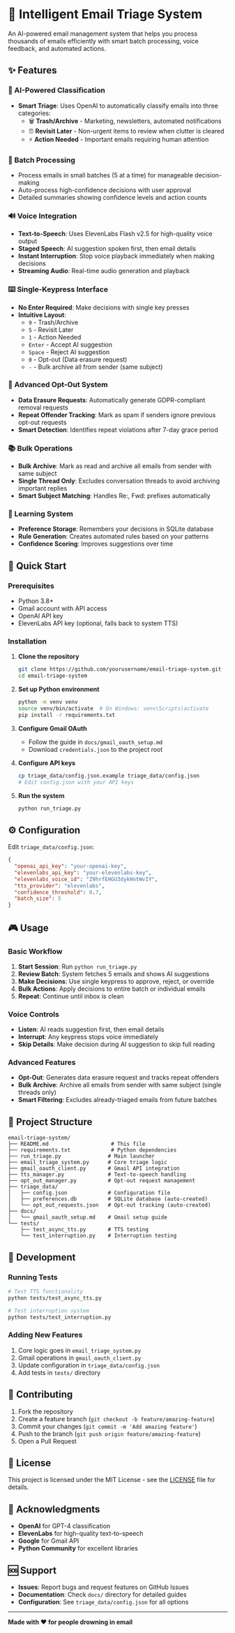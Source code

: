 # 🧠 Intelligent Email Triage System

An AI-powered email management system that helps you process thousands of emails efficiently with smart batch processing, voice feedback, and automated actions.

## ✨ Features

### 🤖 AI-Powered Classification
- **Smart Triage**: Uses OpenAI to automatically classify emails into three categories:
  - 🗑️ **Trash/Archive** - Marketing, newsletters, automated notifications
  - ⏰ **Revisit Later** - Non-urgent items to review when clutter is cleared
  - ⚡ **Action Needed** - Important emails requiring human attention

### 🎯 Batch Processing
- Process emails in small batches (5 at a time) for manageable decision-making
- Auto-process high-confidence decisions with user approval
- Detailed summaries showing confidence levels and action counts

### 🔊 Voice Integration
- **Text-to-Speech**: Uses ElevenLabs Flash v2.5 for high-quality voice output
- **Staged Speech**: AI suggestion spoken first, then email details
- **Instant Interruption**: Stop voice playback immediately when making decisions
- **Streaming Audio**: Real-time audio generation and playback

### ⌨️ Single-Keypress Interface
- **No Enter Required**: Make decisions with single key presses
- **Intuitive Layout**: 
  - `9` - Trash/Archive
  - `5` - Revisit Later  
  - `1` - Action Needed
  - `Enter` - Accept AI suggestion
  - `Space` - Reject AI suggestion
  - `0` - Opt-out (Data erasure request)
  - `-` - Bulk archive all from sender (same subject)

### 🚫 Advanced Opt-Out System
- **Data Erasure Requests**: Automatically generate GDPR-compliant removal requests
- **Repeat Offender Tracking**: Mark as spam if senders ignore previous opt-out requests
- **Smart Detection**: Identifies repeat violations after 7-day grace period

### 📚 Bulk Operations
- **Bulk Archive**: Mark as read and archive all emails from sender with same subject
- **Single Thread Only**: Excludes conversation threads to avoid archiving important replies
- **Smart Subject Matching**: Handles Re:, Fwd: prefixes automatically

### 🧠 Learning System
- **Preference Storage**: Remembers your decisions in SQLite database
- **Rule Generation**: Creates automated rules based on your patterns
- **Confidence Scoring**: Improves suggestions over time

## 🚀 Quick Start

### Prerequisites
- Python 3.8+
- Gmail account with API access
- OpenAI API key
- ElevenLabs API key (optional, falls back to system TTS)

### Installation

1. **Clone the repository**
   ```bash
   git clone https://github.com/yourusername/email-triage-system.git
   cd email-triage-system
   ```

2. **Set up Python environment**
   ```bash
   python -m venv venv
   source venv/bin/activate  # On Windows: venv\Scripts\activate
   pip install -r requirements.txt
   ```

3. **Configure Gmail OAuth**
   - Follow the guide in `docs/gmail_oauth_setup.md`
   - Download `credentials.json` to the project root

4. **Configure API keys**
   ```bash
   cp triage_data/config.json.example triage_data/config.json
   # Edit config.json with your API keys
   ```

5. **Run the system**
   ```bash
   python run_triage.py
   ```

## ⚙️ Configuration

Edit `triage_data/config.json`:

```json
{
  "openai_api_key": "your-openai-key",
  "elevenlabs_api_key": "your-elevenlabs-key",
  "elevenlabs_voice_id": "Z9hrfEHGU3dykHntWvIY",
  "tts_provider": "elevenlabs",
  "confidence_threshold": 0.7,
  "batch_size": 5
}
```

## 🎮 Usage

### Basic Workflow
1. **Start Session**: Run `python run_triage.py`
2. **Review Batch**: System fetches 5 emails and shows AI suggestions
3. **Make Decisions**: Use single keypress to approve, reject, or override
4. **Bulk Actions**: Apply decisions to entire batch or individual emails
5. **Repeat**: Continue until inbox is clean

### Voice Controls
- **Listen**: AI reads suggestion first, then email details
- **Interrupt**: Any keypress stops voice immediately
- **Skip Details**: Make decision during AI suggestion to skip full reading

### Advanced Features
- **Opt-Out**: Generates data erasure request and tracks repeat offenders
- **Bulk Archive**: Archive all emails from sender with same subject (single threads only)
- **Smart Filtering**: Excludes already-triaged emails from future batches

## 📁 Project Structure

```
email-triage-system/
├── README.md                    # This file
├── requirements.txt             # Python dependencies
├── run_triage.py               # Main launcher
├── email_triage_system.py      # Core triage logic
├── gmail_oauth_client.py       # Gmail API integration
├── tts_manager.py              # Text-to-speech handling
├── opt_out_manager.py          # Opt-out request management
├── triage_data/
│   ├── config.json             # Configuration file
│   ├── preferences.db          # SQLite database (auto-created)
│   └── opt_out_requests.json   # Opt-out tracking (auto-created)
├── docs/
│   └── gmail_oauth_setup.md    # Gmail setup guide
└── tests/
    ├── test_async_tts.py       # TTS testing
    └── test_interruption.py    # Interruption testing
```

## 🔧 Development

### Running Tests
```bash
# Test TTS functionality
python tests/test_async_tts.py

# Test interruption system
python tests/test_interruption.py
```

### Adding New Features
1. Core logic goes in `email_triage_system.py`
2. Gmail operations in `gmail_oauth_client.py`
3. Update configuration in `triage_data/config.json`
4. Add tests in `tests/` directory

## 🤝 Contributing

1. Fork the repository
2. Create a feature branch (`git checkout -b feature/amazing-feature`)
3. Commit your changes (`git commit -m 'Add amazing feature'`)
4. Push to the branch (`git push origin feature/amazing-feature`)
5. Open a Pull Request

## 📄 License

This project is licensed under the MIT License - see the [LICENSE](LICENSE) file for details.

## 🙏 Acknowledgments

- **OpenAI** for GPT-4 classification
- **ElevenLabs** for high-quality text-to-speech
- **Google** for Gmail API
- **Python Community** for excellent libraries

## 🆘 Support

- **Issues**: Report bugs and request features on GitHub Issues
- **Documentation**: Check `docs/` directory for detailed guides
- **Configuration**: See `triage_data/config.json` for all options

---

**Made with ❤️ for people drowning in email**